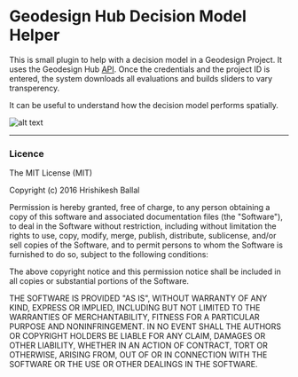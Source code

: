 # Geodesign Hub Decision Model Helper
This is small plugin to help with a decision model in a Geodesign Project. It uses the Geodesign Hub [API](http://www.geodesignsupport.com/section/api/). Once the credentials and the project ID is entered, the system downloads all evaluations and builds sliders to vary transperency. 

It can be useful to understand how the decision model performs spatially. 

![alt text][logo]

[logo]: http://i.imgur.com/gLmvV1q.png "Geodesign Hub Desicion model"




---
### Licence
The MIT License (MIT)

Copyright (c) 2016 Hrishikesh Ballal

Permission is hereby granted, free of charge, to any person obtaining a copy
of this software and associated documentation files (the "Software"), to deal
in the Software without restriction, including without limitation the rights
to use, copy, modify, merge, publish, distribute, sublicense, and/or sell
copies of the Software, and to permit persons to whom the Software is
furnished to do so, subject to the following conditions:

The above copyright notice and this permission notice shall be included in all
copies or substantial portions of the Software.

THE SOFTWARE IS PROVIDED "AS IS", WITHOUT WARRANTY OF ANY KIND, EXPRESS OR
IMPLIED, INCLUDING BUT NOT LIMITED TO THE WARRANTIES OF MERCHANTABILITY,
FITNESS FOR A PARTICULAR PURPOSE AND NONINFRINGEMENT. IN NO EVENT SHALL THE
AUTHORS OR COPYRIGHT HOLDERS BE LIABLE FOR ANY CLAIM, DAMAGES OR OTHER
LIABILITY, WHETHER IN AN ACTION OF CONTRACT, TORT OR OTHERWISE, ARISING FROM,
OUT OF OR IN CONNECTION WITH THE SOFTWARE OR THE USE OR OTHER DEALINGS IN THE
SOFTWARE.
